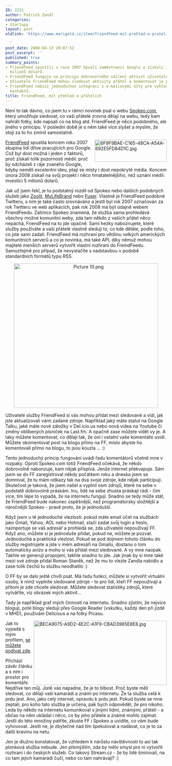 ```yaml
---
ID: 2221
author: Patrick Zandl
categories:
- Startupy
layout: post
oldlink: 'https://www.marigold.cz/item/friendfeed-mit-prehled-o-pratelich

  '
post_date: 2008-04-13 20:07:52
post_excerpt: ''
published: true
summary_points:
- FriendFeed spustili v roce 2007 bývalí zaměstnanci Googlu a získali investici 5
  milionů dolarů.
- FriendFeed funguje na principu dobrovolného sdílení aktivit uživatele na internetu.
- Uživatelé FriendFeed mohou sledovat aktivity přátel a komentovat je přímo v aplikaci.
- FriendFeed nabízí jednoduchou integraci s e-mailovými účty pro vyhledávání a pozvání
  kontaktů.
title: FriendFeed, mít přehled o přátelích
---
```


Není to tak dávno, co jsem tu v rámci novinek psal o webu <a href="http://www.spokeo.com">Spokeo.com</a>, který umožňuje sledovat, co vaši přátelé zrovna dělají na webu, tedy kam nahráli fotky, kde napsali co na blog atd. FriendFeed je něco podobného, ale jiného v principu. V poslední době je o něm také více slyšet a myslím, že stojí za to ho zmínit samostatně. 

<img src="http://www.marigold.cz/wp-content/uploads//6F9F9BAE-C165-48CA-A54A-692E5FD84D1C.jpg" alt="6F9F9BAE-C165-48CA-A54A-692E5FD84D1C.jpg" border="0" width="225" height="69" align="right" /><a href="http://www.friendfeed.com">FriendFeed</a> spustila koncem roku 2007 skupina lidí dříve pracujících pro Google. Což byl dost možná i jeden z faktorů, proč získali tolik pozornosti médií: proč by odcházeli z ráje zvaného Google, kdyby neměli excelentní ideu, ptají se místy i dost nepokrytě média. Koncem února 2008 získali na svůj projekt i něco hmatatelnějšího, než uznání médií: investici 5 milionů dolarů. 

Jak už jsem řekl, je tu podstatný rozdíl od Spokeo nebo dalších podobných služeb jako  <a href="http://www.zoolit.com/">Zoolit</a>, <a href="http://www.mylifebrand.com/">MyLifeBrand</a> nebo <a href="http://www.fuser.com/">Fuser</a>. Vlastně je FriendFeed podobné Twitteru, s ním je také často srovnáváno a jestli byl rok 2007 označován za rok Twitteru ve web aplikacích, pak rok 2008 má být údajně webem FriendFeedu. Zatímco Spokeo znamená, že služba sama prohledává všechny možné komunitní weby, zda tam někdo z vašich přátel něco nepáchá, FriendFeed na to jde opačně. Sami hezky naboznujete, které služby používáte a vaši přátelé vlastně sledují to, co kde děláte, podle toho, co jste sami zadali. FriendFeed má rozhraní pro většinu velkých amerických komunitních serverů a co je novinka, má také API, díky němuž mohou majitelé menších serverů vytvořit vlastní rozhraní do FreindFeedu. Samozřejmě pro případ, že nevystačíte s nadstavbou v podobě standardních formátů typu RSS. 

<div style="text-align:center;"><img src="http://www.marigold.cz/wp-content/uploads//Picture 101.png" alt="Picture 10.png" border="0" width="450" /></div>

Uživatelé služby FriendFeed si vás mohou přidat mezi sledované a vidí, jak jste aktualizovali vámi zadané zdroje. Například jaký máte statut na Google Talku, jaké máte nové záložky v Del.icio.us nebo nová videa na Youtube či změny oblíbených písniček na Last.fm. A opačně zase můžete vidět vy je. A taky můžete komentovat, co dělají tak, že oni i ostatní vaše komentáře uvidí. Můžete okomentovat post na blogu přímo na FF, místo abyste ho komentovali přímo na blogu, to jsou kouzla ... :)

Tento jednoduchý princip fungování uvádí řadu komentátorů včetně mne v rozpaky. Oproti Spokeo.com totiž FriendFeed očekává, že někdo dobrovolně nabonzuje, kam nějak přispívá. Jenže internet překvapuje. Sám jsem se do FF zaregistroval někdy počátkem roku a dneska jsem se domníval, že tu mám odkazy tak na dva svoje zdroje, kde nějak participuji. Skutečost je taková, že jsem našel a vyplnil osm zdrojů, které na sebe v podstatě dobrovolně práskám. Inu, lidé na sebe zhusta práskají rádi - čím více, tím lépe to vypadá, že na internetu fungují. Snadno se tedy může stát, že FriendFeed bude nakonec úspěšnější, než programátorsky složitější a náročnější Spokeo - pravě proto, že je jednodušší. 

Když jsem u té jednoduché vlezlosti: pokud máte email účet na službách jako Gmail, Yahoo, AOL nebo Hotmail, stačí zadat svůj login a heslo, naimportuje se váš adresář a prohledá se, zda uživatelé nepoužívají FF. Když ano, můžete si je jednoduše přidat, pokud ne, můžete je pozvat. Jednoduchá a praktická vlezlost. Pokud se pod dojmem tohoto článku do služby registrujete a jste v mém adresáři na Gmailu, dostanu o tom automaticky avízo a mohu si vás přidat mezi sledované. A vy mne naopak. Takhle se generují propojení, takhle snadno to jde. Jak jinak by si mne také mezi své zdroje přidal Roman Staněk, než že mu to vlezle Zandla nabídlo a zase tolik čechů tu službu neodhalilo :)

O FF by se dalo ještě chvíli psát. Má řadu funkcí, můžete si vytvořit virtuální osoby, k nimž vyplníte sledované zdroje - to pro lidi, kteří FF nepoužívají a přitom je zde chcete sledovat. Můžete sledovat statistiky zdrojů, které vytváříte, viz obrázek mých aktivit... 

Tady je například graf mých činností na internetu. Snadno zjistím, že nejvíce bloguji, poté blogy sleduji přes Google Reader (vskutku, každý den při jízdě v MHD), používám Delicious a na fotky Picasu. 

<img src="http://www.marigold.cz/wp-content/uploads//BECA9075-A9D2-4E2C-A1F9-CBAD3965E8E8.jpg" alt="BECA9075-A9D2-4E2C-A1F9-CBAD3965E8E8.jpg" border="0" width="415" height="200" align="right" /> 

Jak to vypadá s mým profilem, <a href="http://friendfeed.com/tangero">se můžete podívat zde</a>. 

Přichází závěr článku a s ním i prostor pro komentáře. Nejdříve ten můj. Jistě vás napadne, že je to blbost. Proč byste měli sledovat, co dělají vaši kamarádi a známi po internetu. Že ta služba celá k prdu jest. Ano, jako celý internet, opravdu k prdu jest. Pokud byste se mne zeptali, pro koho tato služba je určena, pak bych odpověděl, že pro nikoho. Leda by někdo na internetu komunikoval s jinými lidmi, známými, přáteli - a občas na něm ukládal i něco, co by jeho přátele a známé mohlo zajímat. Jestli do této množiny patříte, zkuste FF i Spokeo a uvidíte, co vám bude vyhovovat. Jestli ne, je zbytečné nad tím špekulovat a nadávat, co je to za další kravinu na netu. 

Jen je dlužno konstatovat, že vzhledem k nárůstu návštěvnosti to asi tak plonková služba nebude. Jen přemýšlím, zda by mělo smysl pro ni vytvořit rozhraní i do českých služeb. Co takový Stream.cz - že by lidé šmírovali, na co tam jejich kamarádi čučí, nebo co tam nahrávají? :)